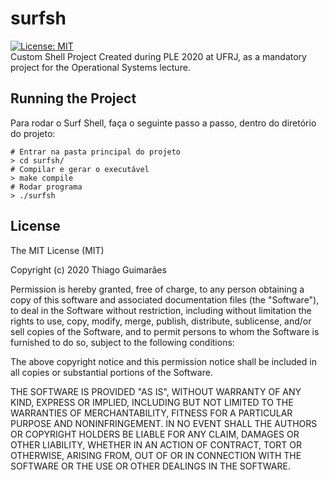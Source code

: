 # surfsh
[![License: MIT](https://img.shields.io/badge/License-MIT-yellow.svg)](https://opensource.org/licenses/MIT)\
Custom Shell Project
Created during PLE 2020 at UFRJ, as a mandatory project for the Operational Systems lecture.

## Running the Project
Para rodar o Surf Shell, faça o seguinte passo a passo, dentro do diretório do projeto:
```shell
# Entrar na pasta principal do projeto
> cd surfsh/
# Compilar e gerar o executável
> make compile
# Rodar programa
> ./surfsh
```

## License

The MIT License (MIT)

Copyright (c) 2020 Thiago Guimarães

Permission is hereby granted, free of charge, to any person obtaining a copy of this software and associated documentation files (the "Software"), to deal in the Software without restriction, including without limitation the rights to use, copy, modify, merge, publish, distribute, sublicense, and/or sell copies of the Software, and to permit persons to whom the Software is furnished to do so, subject to the following conditions:

The above copyright notice and this permission notice shall be included in all copies or substantial portions of the Software.

THE SOFTWARE IS PROVIDED "AS IS", WITHOUT WARRANTY OF ANY KIND, EXPRESS OR IMPLIED, INCLUDING BUT NOT LIMITED TO THE WARRANTIES OF MERCHANTABILITY, FITNESS FOR A PARTICULAR PURPOSE AND NONINFRINGEMENT. IN NO EVENT SHALL THE AUTHORS OR COPYRIGHT HOLDERS BE LIABLE FOR ANY CLAIM, DAMAGES OR OTHER LIABILITY, WHETHER IN AN ACTION OF CONTRACT, TORT OR OTHERWISE, ARISING FROM, OUT OF OR IN CONNECTION WITH THE SOFTWARE OR THE USE OR OTHER DEALINGS IN THE SOFTWARE.
